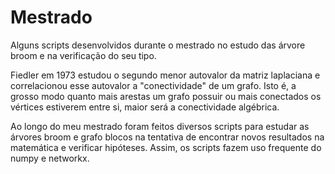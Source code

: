 # Mestrado
Alguns scripts desenvolvidos durante o mestrado no estudo das árvore broom e na verificação do seu tipo.



Fiedler em 1973 estudou o segundo menor autovalor da matriz laplaciana e correlacionou esse autovalor a "conectividade" de um grafo. Isto é, a grosso modo
quanto mais arestas um grafo possuir ou mais conectados os vértices estiverem entre si, maior será a conectividade algébrica.

Ao longo do meu mestrado foram feitos diversos scripts para estudar as árvores broom e grafo blocos na tentativa de encontrar novos resultados na matemática e
verificar hipóteses. Assim, os scripts fazem uso frequente do numpy e networkx.
